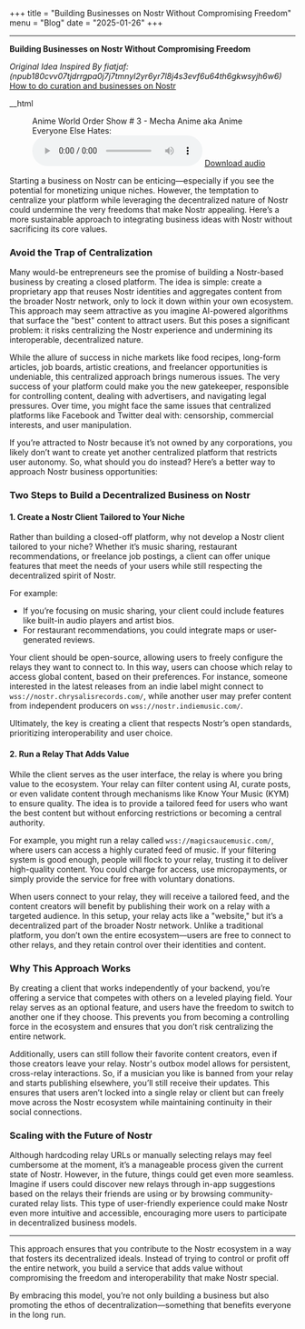 +++
title = "Building Businesses on Nostr Without Compromising Freedom"
menu = "Blog"
date = "2025-01-26"
+++


---

**Building Businesses on Nostr Without Compromising Freedom**

*Original Idea Inspired By fiatjaf: (npub180cvv07tjdrrgpa0j7j7tmnyl2yr6yr7l8j4s3evf6u64th6gkwsyjh6w6)*
[How to do curation and businesses on Nostr](https://njump.me/naddr1qqyrze35vscrzvfcqy28wumn8ghj7un9d3shjtnyv9kh2uewd9hszrthwden5te0dehhxtnvdakqygpm7rrrljungc6q0tuh5hj7ue863q73qlheu4vywtzwhx42a7j9n5psgqqqw4rstzyes6)

__html
<figure>
  <figcaption>Anime World Order Show # 3 - Mecha Anime aka Anime Everyone Else Hates:</figcaption>
  <audio controls src="https://pub-24311d4718754134bc79df2083256440.r2.dev/Pod-10-Decentralized-Blogging.mp3"></audio>
  <a href="https://pub-24311d4718754134bc79df2083256440.r2.dev/Pod-10-Decentralized-Blogging.mp3"> Download audio </a>
</figure>


Starting a business on Nostr can be enticing—especially if you see the potential for monetizing unique niches. However, the temptation to centralize your platform while leveraging the decentralized nature of Nostr could undermine the very freedoms that make Nostr appealing. Here’s a more sustainable approach to integrating business ideas with Nostr without sacrificing its core values.

### Avoid the Trap of Centralization

Many would-be entrepreneurs see the promise of building a Nostr-based business by creating a closed platform. The idea is simple: create a proprietary app that reuses Nostr identities and aggregates content from the broader Nostr network, only to lock it down within your own ecosystem. This approach may seem attractive as you imagine AI-powered algorithms that surface the "best" content to attract users. But this poses a significant problem: it risks centralizing the Nostr experience and undermining its interoperable, decentralized nature.

While the allure of success in niche markets like food recipes, long-form articles, job boards, artistic creations, and freelancer opportunities is undeniable, this centralized approach brings numerous issues. The very success of your platform could make you the new gatekeeper, responsible for controlling content, dealing with advertisers, and navigating legal pressures. Over time, you might face the same issues that centralized platforms like Facebook and Twitter deal with: censorship, commercial interests, and user manipulation.

If you’re attracted to Nostr because it’s not owned by any corporations, you likely don’t want to create yet another centralized platform that restricts user autonomy. So, what should you do instead? Here’s a better way to approach Nostr business opportunities:

### Two Steps to Build a Decentralized Business on Nostr

#### 1. Create a Nostr Client Tailored to Your Niche

Rather than building a closed-off platform, why not develop a Nostr client tailored to your niche? Whether it’s music sharing, restaurant recommendations, or freelance job postings, a client can offer unique features that meet the needs of your users while still respecting the decentralized spirit of Nostr.

For example:
- If you’re focusing on music sharing, your client could include features like built-in audio players and artist bios.
- For restaurant recommendations, you could integrate maps or user-generated reviews.

Your client should be open-source, allowing users to freely configure the relays they want to connect to. In this way, users can choose which relay to access global content, based on their preferences. For instance, someone interested in the latest releases from an indie label might connect to `wss://nostr.chrysalisrecords.com/`, while another user may prefer content from independent producers on `wss://nostr.indiemusic.com/`.

Ultimately, the key is creating a client that respects Nostr’s open standards, prioritizing interoperability and user choice.

#### 2. Run a Relay That Adds Value

While the client serves as the user interface, the relay is where you bring value to the ecosystem. Your relay can filter content using AI, curate posts, or even validate content through mechanisms like Know Your Music (KYM) to ensure quality. The idea is to provide a tailored feed for users who want the best content but without enforcing restrictions or becoming a central authority.

For example, you might run a relay called `wss://magicsaucemusic.com/`, where users can access a highly curated feed of music. If your filtering system is good enough, people will flock to your relay, trusting it to deliver high-quality content. You could charge for access, use micropayments, or simply provide the service for free with voluntary donations.

When users connect to your relay, they will receive a tailored feed, and the content creators will benefit by publishing their work on a relay with a targeted audience. In this setup, your relay acts like a "website," but it’s a decentralized part of the broader Nostr network. Unlike a traditional platform, you don’t own the entire ecosystem—users are free to connect to other relays, and they retain control over their identities and content.

### Why This Approach Works

By creating a client that works independently of your backend, you’re offering a service that competes with others on a leveled playing field. Your relay serves as an optional feature, and users have the freedom to switch to another one if they choose. This prevents you from becoming a controlling force in the ecosystem and ensures that you don’t risk centralizing the entire network.

Additionally, users can still follow their favorite content creators, even if those creators leave your relay. Nostr's outbox model allows for persistent, cross-relay interactions. So, if a musician you like is banned from your relay and starts publishing elsewhere, you’ll still receive their updates. This ensures that users aren’t locked into a single relay or client but can freely move across the Nostr ecosystem while maintaining continuity in their social connections.

### Scaling with the Future of Nostr

Although hardcoding relay URLs or manually selecting relays may feel cumbersome at the moment, it’s a manageable process given the current state of Nostr. However, in the future, things could get even more seamless. Imagine if users could discover new relays through in-app suggestions based on the relays their friends are using or by browsing community-curated relay lists. This type of user-friendly experience could make Nostr even more intuitive and accessible, encouraging more users to participate in decentralized business models.

---

This approach ensures that you contribute to the Nostr ecosystem in a way that fosters its decentralized ideals. Instead of trying to control or profit off the entire network, you build a service that adds value without compromising the freedom and interoperability that make Nostr special.

By embracing this model, you’re not only building a business but also promoting the ethos of decentralization—something that benefits everyone in the long run.